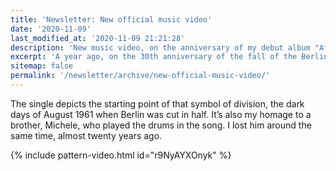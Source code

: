 ```yaml
---
title: 'Newsletter: New official music video'
date: '2020-11-09'
last_modified_at: '2020-11-09 21:21:28'
description: 'New music video, on the anniversary of my debut album "After 1989: A trip to freedom".'
excerpt: 'A year ago, on the 30th anniversary of the fall of the Berlin Wall, I released my debut album, <em>After 1989: A Trip to Freedom</em>. Today I released the music video for <em>The Logic</em>.'
sitemap: false
permalink: '/newsletter/archive/new-official-music-video/'
---
```

The single depicts the starting point of that symbol of division, the dark days of August 1961 when Berlin was cut in half. It’s also my homage to a brother, Michele, who played the drums in the song. I lost him around the same time, almost twenty years ago.

{% include pattern-video.html id="r9NyAYXOnyk" %}
